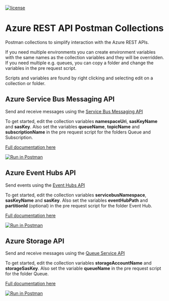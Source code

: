 [![license](https://img.shields.io/github/license/lfalck/AzureRestApiPostmanCollections.svg)]()
# Azure REST API Postman Collections
Postman collections to simplify interaction with the Azure REST APIs.

If you need multiple environments you can create environment variables with the same names as the collection variables and they will be overridden. If you need multiple e.g. queues, you can copy a folder and change the variables in the pre request script.

Scripts and variables are found by right clicking and selecting edit on a collection or folder.

## Azure Service Bus Messaging API

Send and receive messages using the [Service Bus Messaging API](https://docs.microsoft.com/en-us/rest/api/servicebus/service-bus-runtime-rest)

To get started, edit the collection variables **namespaceUri**, **sasKeyName** and **sasKey**. Also set the variables **queueName**, **topicName** and **subscriptionName** in the pre request script for the folders Queue and Subscription. 

[Full documentation here](https://documenter.getpostman.com/view/856851/collection/7TNgXDV)

[![Run in Postman](https://run.pstmn.io/button.svg)](https://app.getpostman.com/run-collection/903c59ca372a1a9e14f2)

## Azure Event Hubs API

Send events using the [Event Hubs API](https://docs.microsoft.com/en-us/rest/api/eventhub/event-hubs-runtime-rest)

To get started, edit the collection variables **servicebusNamespace**, **sasKeyName** and **sasKey**. Also set the variables **eventHubPath** and **partitionId** (optional) in the pre request script for the folder Event Hub. 

[Full documentation here](https://documenter.getpostman.com/view/856851/collection/7TNgXDT)

[![Run in Postman](https://run.pstmn.io/button.svg)](https://app.getpostman.com/run-collection/01f3903d2d19dafc00d4)


## Azure Storage API

Send and receive messages using the [Queue Service API](https://docs.microsoft.com/en-us/rest/api/storageservices/operations-on-messages)

To get started, edit the collection variables **storageAccountName** and **storageSasKey**. Also set the variable **queueName** in the pre request script for the folder Queue. 

[Full documentation here](https://documenter.getpostman.com/view/856851/collection/7TNgXDW)

[![Run in Postman](https://run.pstmn.io/button.svg)](https://app.getpostman.com/run-collection/d613ebfeb87fbc46cbdb)